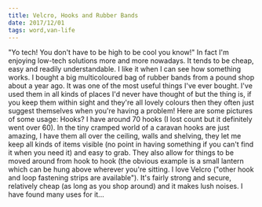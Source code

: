 ```yaml
---
title: Velcro, Hooks and Rubber Bands
date: 2017/12/01
tags: word,van-life
---
```


"Yo tech! You don't have to be high to be cool you know!" In fact I'm enjoying low-tech solutions more and more nowadays. It tends to be cheap, easy and readily understandable. I like it when I can see how something works. I bought a big multicoloured bag of rubber bands from a pound shop about a year ago. It was one of the most useful things I've ever bought. I've used them in all kinds of places I'd never have thought of but the thing is, if you keep them within sight and they're all lovely colours then they often just suggest themselves when you're having a problem! Here are some pictures of some usage:  Hooks? I have around 70 hooks (I lost count but it definitely went over 60). In the tiny cramped world of a caravan hooks are just amazing, I have them all over the ceiling, walls and shelving, they let me keep all kinds of items visible (no point in having something if you can't find it when you need it) and easy to grab. They also allow for things to be moved around from hook to hook (the obvious example is a small lantern which can be hung above wherever you're sitting.  I love Velcro ("other hook and loop fastening strips are available"). It's fairly strong and secure, relatively cheap (as long as you shop around) and it makes lush noises. I have found many uses for it...
